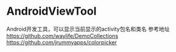 # AndroidViewTool
Android开发工具，可以显示当前显示的activity包名和类名
参考地址 https://github.com/waylife/DemoCollections
        https://github.com/jrummyapps/colorpicker
